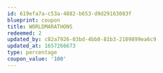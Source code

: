 ```yaml
---
id: 619efa7a-c53a-4882-b653-d9d29163083f
blueprint: coupon
title: WORLDMARATHONS
redeemed: 2
updated_by: c82a7926-03bd-4bb0-81b3-2109899ea6c9
updated_at: 1657266673
type: percentage
coupon_value: '100'
---
```

